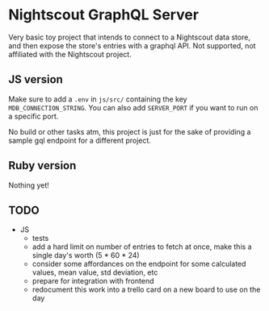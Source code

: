 # Nightscout GraphQL Server

Very basic toy project that intends to connect to a Nightscout data store, and then expose the store's entries with a graphql API. Not supported, not affiliated with the Nightscout project.

## JS version
Make sure to add a `.env` in `js/src/` containing the key `MDB_CONNECTION_STRING`. You can also add `SERVER_PORT` if you want to run on a specific port.

No build or other tasks atm, this project is just for the sake of providing a sample gql endpoint for a different project.

## Ruby version
Nothing yet!

## TODO
* JS
    * tests
    * add a hard limit on number of entries to fetch at once, make this a single day's worth (5 * 60 * 24)
    * consider some affordances on the endpoint for some calculated values, mean value, std deviation, etc
    * prepare for integration with frontend
    * redocument this work into a trello card on a new board to use on the day
